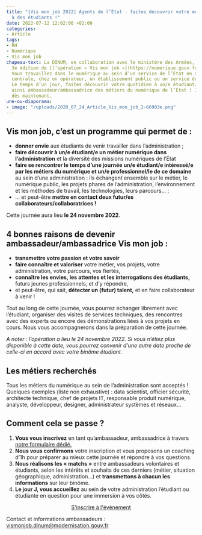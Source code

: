 ```yaml
---
title: "[Vis mon job 2022] Agents de l’État : faites découvrir votre métier numérique
  à des étudiants !"
date: 2022-07-12 12:02:00 +02:00
categories:
- Article
tags:
- RH
- Numérique
- Vis mon job
chapeau-text: La DINUM, en collaboration avec le ministère des Armées, organise la
  3e édition de [l’opération « Vis mon job »](https://numerique.gouv.fr/actualites/lancement-de-vis-mon-job-des-etudiants-a-la-rencontre-des-professionnels-du-numerique-de-letat/).
  Vous travaillez dans le numérique au sein d’un service de l’État en administration
  centrale, chez un opérateur, un établissement public ou un service déconcentré ?
  Le temps d’un jour, faites découvrir votre quotidien à un/e étudiant/e et devenez
  ainsi ambassadeur/ambassadrice des métiers du numérique de l’État ! Inscrivez-vous
  dès maintenant.
une-ou-diaporama:
- image: "/uploads/2020_07_24_Article_Vis_mon_job_2-66903e.png"
---
```


## Vis mon job, c’est un programme qui permet de :

* **donner envie** aux étudiants de venir travailler dans l’administration ;
* **faire découvrir à un/e étudiant/e un métier numérique dans l’administration** et la diversité des missions numériques de l’État
* **faire se rencontrer le temps d’une journée un/e étudiant/e intéressé/e par les métiers du numérique et un/e professionnel/le de ce domaine** au sein d’une administration : ils échangent ensemble sur le métier, le numérique public, les projets phares de l’administration, l’environnement et les méthodes de travail, les technologies, leurs parcours… ;
* … et peut-être **mettre en contact deux futur/es collaborateurs/collaboratrices !**

Cette journée aura lieu **le 24 novembre 2022**.

## 4 bonnes raisons de devenir ambassadeur/ambassadrice Vis mon job :

* **transmettre votre passion et votre savoir**
* **faire connaître et valoriser** votre métier, vos projets, votre administration, votre parcours, vos fiertés,
* **connaître les envies, les attentes et les interrogations des étudiants,** futurs jeunes professionnels, et d’y répondre,
* et peut-être, qui sait, **détecter un (futur) talent,** et en faire collaborateur à venir !

Tout au long de cette journée, vous pourrez échanger librement avec l’étudiant, organiser des visites de services techniques, des rencontres avec des experts ou encore des démonstrations liées à vos projets en cours. Nous vous accompagnerons dans la préparation de cette journée.

*A noter : l’opération a lieu le 24 novembre 2022. Si vous n’étiez plus disponible à cette date, vous pourrez convenir d’une autre date proche de celle-ci en accord avec votre binôme étudiant.*

## Les métiers recherchés

Tous les métiers du numérique au sein de l’administration sont acceptés !
Quelques exemples (liste non exhaustive) : data scientist, officier sécurité, architecte technique, chef de projets IT, responsable produit numérique, analyste, développeur, designer, administrateur systèmes et réseaux…

## Comment cela se passe ?

1. **Vous vous inscrivez** en tant qu’ambassadeur, ambassadrice à travers [notre formulaire dédié.](https://sgmap.sphinxdeclic.com/d/s/7qs2f3 "notre formulaire dédié - Lien externe")
2. **Nous vous confirmons** votre inscription et vous proposons un coaching d’1h pour préparer au mieux cette journée et répondre à vos questions.
3. **Nous réalisons les « matchs »** entre ambassadeurs volontaires et étudiants, selon les intérêts et souhaits de ces derniers (métier, situation géographique, administration…) et **transmettons à chacun les informations** sur leur binôme.
4. **Le jour J, vous accueillez** au sein de votre administration l’étudiant ou étudiante en question pour une immersion à vos côtés.

<p align="center"><a href="https://sgmap.sphinxdeclic.com/d/s/7qs2f3" class="button" title="S'inscrire à l'événement - Lien externe">S'inscrire à l'événement</a></p>

Contact et informations ambassadeurs : [vismonjob.dinum@modernisation.gouv.fr](mailto:vismonjob.dinum@modernisation.gouv.fr)
